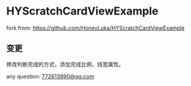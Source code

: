HYScratchCardViewExample
========================

fork from: https://github.com/HoneyLuka/HYScratchCardViewExample

## 变更
修改判断完成的方式，添加完成比例、线宽属性。


any question: 772613890@qq.com
